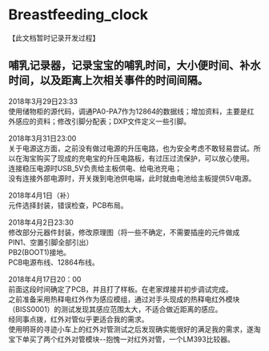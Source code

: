 # Breastfeeding_clock
【此文档暂时记录开发过程】

 哺乳记录器，记录宝宝的哺乳时间，大小便时间、补水时间，以及距离上次相关事件的时间间隔。
----
2018年3月29日23:33<br/>
 使用储物柜的源代码，调通PA0-PA7作为12864的数据线；增加资料，主要是红外感应的资料；修改引脚分配表；DXP文件定义一些引脚。<br/>

2018年3月31日23:00<br/>
  关于电源这方面，之前没有做过电源的升压电路，也为安全考虑不敢轻易尝试。所以在淘宝购买了现成的充电宝的升压电路板，有过压过流保护，可以放心使用。<br/>
连接稳压电源时USB_5V负责给主板供电、给电池充电；<br/>
没有连接外部电源时，开关拨到电池供电端，此时就由电池给主板提供5V电源。<br/>
  
2018年4月1日（补）<br/>
  元件选择封装，错误检查，PCB布局。<br/>

2018年4月2日23:30<br/>
  修改部分元器件封装，修改原理图（将一些不确定，不需要插座的元件做成PIN1、空置引脚全部引出）<br/>
PB2(BOOT1)接地。<br/>
PCB电源布线、12864布线。<br/>

2018年4月17日20：00<br/>
  前面这段时间确定了PCB，并且打了样板。在老家焊接并初步调试完成。<br/>
之前准备采用热释电红外作为感应模组，通过对手头现成的热释电红外模块（BISS0001）的测试发现其感应范围太大，不适合做近距离的感应。<br/>
经同事点拨，红外对管似乎更适合我的需求。<br/>
使用明哥的寻迹小车上的红外对管测试之后发现确实能很好的满足我的需求，遂淘宝下单买了两个红外对管模块--抱愧一对红外对管，一个LM393比较器。<br/>


 
